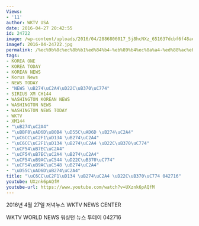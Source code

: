 ```yaml
---
Views:
- '11'
author: WKTV USA
date: 2016-04-27 20:42:55
id: 24722
image: /wp-content/uploads/2016/04/2886806017_5j8hcNXz_651637dcbf6f48aed7ba748f828cef406ebdb0c9.jpg
imagef: 2016-04-24722.jpg
permalink: /%ec%9b%8c%ec%8b%b1%ed%84%b4-%eb%89%b4%ec%8a%a4-%ed%88%ac%eb%8d%b0%ec%9d%b4-042716/
tags:
- KOREA ONE
- KOREA TODAY
- KOREAN NEWS
- Korus News
- NEWS TODAY
- "NEWS \uB274\uC2A4\uD22C\uB370\uC774"
- SIRIUS XM CH144
- WASHINGTON KOREAN NEWS
- WASHINGTON NEWS
- WASHINGTON NEWS TODAY
- WKTV
- XM144
- "\uB274\uC2A4"
- "\uBBF8\uAD6D\uB0B4 \uD55C\uAD6D \uB274\uC2A4"
- "\uC6CC\uC2F1\uD134 \uB274\uC2A4"
- "\uC6CC\uC2F1\uD134 \uB274\uC2A4 \uD22C\uB370\uC774"
- "\uCF54\uB7EC\uC2A4"
- "\uCF54\uB7EC\uC2A4 \uB274\uC2A4"
- "\uCF54\uB9AC\uC544 \uD22C\uB370\uC774"
- "\uCF54\uB9AC\uC548 \uB274\uC2A4"
- "\uD55C\uAD6D\uB274\uC2A4"
title: "\uC6CC\uC2F1\uD134 \uB274\uC2A4 \uD22C\uB370\uC774 042716"
youtube: UXznk6pAQfM
youtube-url: https://www.youtube.com/watch?v=UXznk6pAQfM
---
```


2016년 4월 27일 저녁뉴스 WKTV NEWS CENTER
  
WKTV WORLD NEWS 워싱턴 뉴스 투데이 042716